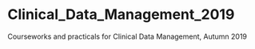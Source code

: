 # Clinical_Data_Management_2019
Courseworks and practicals for Clinical Data Management, Autumn 2019

